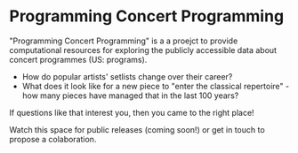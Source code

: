 # Programming Concert Programming

"Programming Concert Programming" is a a proejct to provide 
computational resources for exploring the publicly accessible data
about concert programmes (US: programs).

- How do popular artists' setlists change over their career?
- What does it look like for a new piece to "enter the classical repertoire" - how many pieces have managed that in the last 100 years?

If questions like that interest you, then you came to the right place!

Watch this space for public releases (coming soon!) or get in touch to propose a colaboration.

